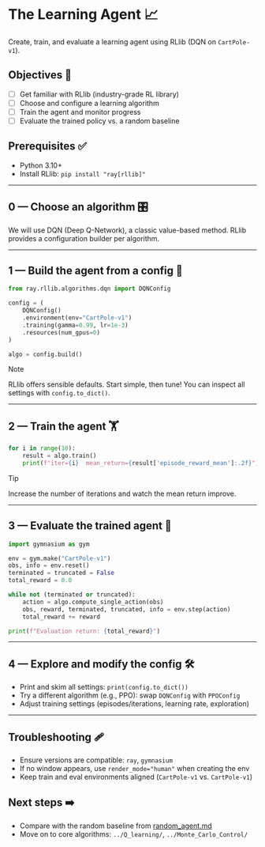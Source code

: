 # The Learning Agent 📈
Create, train, and evaluate a learning agent using RLlib (DQN on `CartPole-v1`).

## Objectives 🧠
- [ ] Get familiar with RLlib (industry-grade RL library)
- [ ] Choose and configure a learning algorithm
- [ ] Train the agent and monitor progress
- [ ] Evaluate the trained policy vs. a random baseline

## Prerequisites ✅
- Python 3.10+
- Install RLlib: `pip install "ray[rllib]"`

---

## 0 — Choose an algorithm 🎛️
We will use DQN (Deep Q-Network), a classic value-based method. RLlib provides a configuration builder per algorithm.

---

## 1 — Build the agent from a config 🧩
```python
from ray.rllib.algorithms.dqn import DQNConfig

config = (
    DQNConfig()
    .environment(env="CartPole-v1")
    .training(gamma=0.99, lr=1e-3)
    .resources(num_gpus=0)
)

algo = config.build()
```
>[!NOTE]
> RLlib offers sensible defaults. Start simple, then tune! You can inspect all settings with `config.to_dict()`.

---

## 2 — Train the agent 🏋️
```python
for i in range(10):
    result = algo.train()
    print(f"iter={i}  mean_return={result['episode_reward_mean']:.2f}")
```

>[!TIP]
> Increase the number of iterations and watch the mean return improve.

---

## 3 — Evaluate the trained agent 🎯
```python
import gymnasium as gym

env = gym.make("CartPole-v1")
obs, info = env.reset()
terminated = truncated = False
total_reward = 0.0

while not (terminated or truncated):
    action = algo.compute_single_action(obs)
    obs, reward, terminated, truncated, info = env.step(action)
    total_reward += reward

print(f"Evaluation return: {total_reward}")
```

---

## 4 — Explore and modify the config 🛠️
- Print and skim all settings: `print(config.to_dict())`
- Try a different algorithm (e.g., PPO): swap `DQNConfig` with `PPOConfig`
- Adjust training settings (episodes/iterations, learning rate, exploration)

---

## Troubleshooting 🩹
- Ensure versions are compatible: `ray`, `gymnasium`
- If no window appears, use `render_mode="human"` when creating the env
- Keep train and eval environments aligned (`CartPole-v1` vs. `CartPole-v1`)

## Next steps ➡️
- Compare with the random baseline from [random_agent.md](./random_agent.md)
- Move on to core algorithms: `../Q_learning/`, `../Monte_Carlo_Control/`
